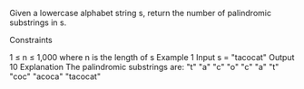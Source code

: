 Given a lowercase alphabet string s, return the number of palindromic substrings in s.

Constraints

1 ≤ n ≤ 1,000 where n is the length of s
Example 1
Input
s = "tacocat"
Output
10
Explanation
The palindromic substrings are:
"t"
"a"
"c"
"o"
"c"
"a"
"t"
"coc"
"acoca"
"tacocat"
